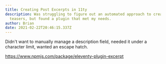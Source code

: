 ```yaml
---
title: Creating Post Excerpts in 11ty
description: Was struggling to figure out an automated approach to creating post
  teasers, but found a plugin that met my needs.
author: Brian
date: 2021-02-22T20:46:15.337Z
---
```

Didn't want to manually manage a description field, needed it under a character limit, wanted an escape hatch.

https://www.npmjs.com/package/eleventy-plugin-excerpt